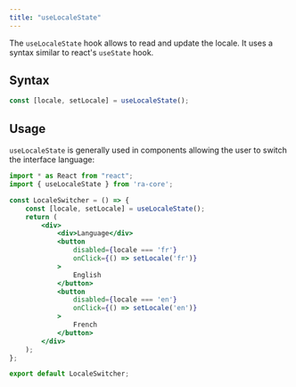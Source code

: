 ```yaml
---
title: "useLocaleState"
---
```


The `useLocaleState` hook allows to read and update the locale. It uses a syntax similar to react's `useState` hook.

## Syntax

```jsx
const [locale, setLocale] = useLocaleState();
```

## Usage

`useLocaleState` is generally used in components allowing the user to switch the interface language:

```jsx
import * as React from "react";
import { useLocaleState } from 'ra-core';

const LocaleSwitcher = () => {
    const [locale, setLocale] = useLocaleState();
    return (
        <div>
            <div>Language</div>
            <button 
                disabled={locale === 'fr'}
                onClick={() => setLocale('fr')}
            >
                English
            </button>
            <button
                disabled={locale === 'en'}
                onClick={() => setLocale('en')}
            >
                French
            </button>
        </div>
    );
};

export default LocaleSwitcher;
```


